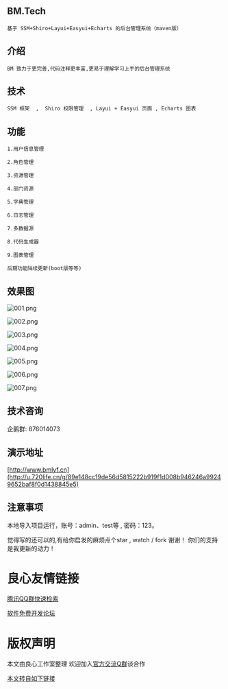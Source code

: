 ## BM.Tech
    基于 SSM+Shiro+Layui+Easyui+Echarts 的后台管理系统（maven版）

## 介绍
    BM 致力于更完善,代码注释更丰富,更易于理解学习上手的后台管理系统
## 技术 
    SSM 框架  ,  Shiro 权限管理  , Layui + Easyui 页面 , Echarts 图表
## 功能
    1.用户信息管理
    
    2.角色管理

    3.资源管理

    4.部门资源

    5.字典管理

    6.日志管理
    
    7.多数据源

    8.代码生成器

    9.图表管理
      
    后期功能陆续更新(boot版等等)

## 效果图
![001.png](https://images.gitee.com/uploads/images/2019/0214/123143_dbb09cc9_2248672.png "7.png")

![002.png](https://images.gitee.com/uploads/images/2019/0214/105725_e3191fe9_2248672.png "3.png") 

![003.png](https://images.gitee.com/uploads/images/2019/0214/105738_48a7ff88_2248672.png "4.png")

![004.png](https://images.gitee.com/uploads/images/2019/0214/105803_a6a2d63b_2248672.png "1.png")

![005.png](https://images.gitee.com/uploads/images/2019/0214/105832_1d78cbef_2248672.png "2.png")

![006.png](https://images.gitee.com/uploads/images/2019/0214/105842_47ad4b3e_2248672.png "6.png")

![007.png](https://images.gitee.com/uploads/images/2019/0511/172726_fa4031dd_2248672.png "07.png")
    
## 技术咨询 

企鹅群: 876014073 
 
      
 

## 演示地址

[http://www.bmlyf.cn](http://u.720life.cn/g/89e148cc19de56d5815222b919f1d008b946246a99249652baf8f0d1438845e5)

## 注意事项

本地导入项目运行，账号：admin、test等 , 密码：123。

觉得写的还可以的,有给你启发的麻烦点个star , watch /  fork 谢谢！
你们的支持是我更新的动力！ 





 # 良心友情链接

[腾讯QQ群快速检索](http://u.720life.cn/s/8cf73f7c)

[软件免费开发论坛](http://u.720life.cn/s/bbb01dc0)

# 版权声明 

本文由良心工作室整理 欢迎加入[官方交流Q群](https://u.720life.cn/s/f2316816)谈合作

[本文转自如下链接](http://u.720life.cn/g/2e71d0f0a5c601172267ba20d3a43c6eaacb6c8ca6d3b9cc83ced6942be08b96ca02bbc7d3bdc26c9da2b1ab817595b8b21f6dad7235a23b7830d192752e807e)